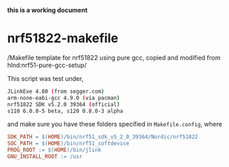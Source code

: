 **this is a working document**

# nrf51822-makefile #

/Makefile template for nrf51822 using pure gcc, copied and modified from hlnd:nrf51-pure-gcc-setup/

This script was test under,
```bash
JLinkExe 4.80 (from segger.com)
arm-none-eabi-gcc 4.9.0 (via pacman)
nrf51822 SDK v5.2.0 39364 (official)
s110 6.0.0-5 beta, s120 0.8.0-3 alpha
```
and make sure you have these folders specified in `Makefile.config`, where
```makefile
SDK_PATH = $(HOME)/bin/nrf51_sdk_v5_2_0_39364/Nordic/nrf51822
SOC_PATH = $(HOME)/bin/nrf51_softdevice
PROG_ROOT := $(HOME)/bin/jlink
GNU_INSTALL_ROOT := /usr
```
